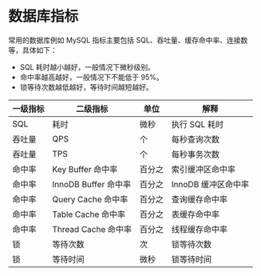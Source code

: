 # 数据库指标

常用的数据库例如 MySQL 指标主要包括 SQL、吞吐量、缓存命中率、连接数等，具体如下：

- SQL 耗时越小越好，一般情况下微秒级别。
- 命中率越高越好，一般情况下不能低于 95%。
- 锁等待次数越低越好，等待时间越短越好。

| 一级指标 | 二级指标             | 单位   | 解释                |
| -------- | -------------------- | ------ | ------------------- |
| SQL      | 耗时                 | 微秒   | 执行 SQL 耗时       |
| 吞吐量   | QPS                  | 个     | 每秒查询次数        |
| 吞吐量   | TPS                  | 个     | 每秒事务次数        |
| 命中率   | Key Buffer 命中率    | 百分之 | 索引缓冲区命中率    |
| 命中率   | InnoDB Buffer 命中率 | 百分之 | InnoDB 缓冲区命中率 |
| 命中率   | Query Cache 命中率   | 百分之 | 查询缓存命中率      |
| 命中率   | Table Cache 命中率   | 百分之 | 表缓存命中率        |
| 命中率   | Thread Cache 命中率  | 百分之 | 线程缓存命中率      |
| 锁       | 等待次数             | 次     | 锁等待次数          |
| 锁       | 等待时间             | 微秒   | 锁等待时间          |
